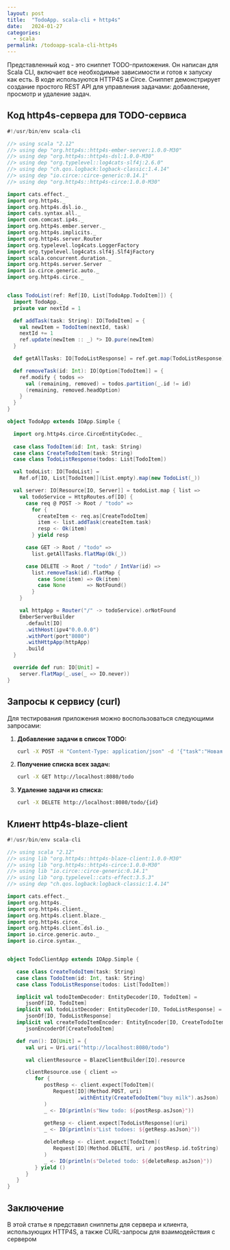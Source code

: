 ```yaml
---
layout: post
title:  "TodoApp. scala-cli + http4s"
date:   2024-01-27
categories: 
  - scala
permalink: /todoapp-scala-cli-http4s
---
```


Представленный код - это сниппет TODO-приложения.
Он написан для Scala CLI, включает все необходимые зависимости и готов к запуску как есть.
В коде используются HTTP4S и Circe.
Сниппет демонстрирует создание простого REST API для управления задачами: добавление, просмотр и удаление задач.

## Код http4s-сервера для TODO-сервиса

```scala
#!/usr/bin/env scala-cli

//> using scala "2.12"
//> using dep "org.http4s::http4s-ember-server:1.0.0-M30"
//> using dep "org.http4s::http4s-dsl:1.0.0-M30"
//> using dep "org.typelevel::log4cats-slf4j:2.6.0"
//> using dep "ch.qos.logback:logback-classic:1.4.14"
//> using dep "io.circe::circe-generic:0.14.1"
//> using dep "org.http4s::http4s-circe:1.0.0-M30"

import cats.effect._
import org.http4s._
import org.http4s.dsl.io._
import cats.syntax.all._
import com.comcast.ip4s._
import org.http4s.ember.server._
import org.http4s.implicits._
import org.http4s.server.Router
import org.typelevel.log4cats.LoggerFactory
import org.typelevel.log4cats.slf4j.Slf4jFactory
import scala.concurrent.duration._
import org.http4s.server.Server
import io.circe.generic.auto._
import org.http4s.circe._


class TodoList(ref: Ref[IO, List[TodoApp.TodoItem]]) {
  import TodoApp._
  private var nextId = 1

  def addTask(task: String): IO[TodoItem] = {
    val newItem = TodoItem(nextId, task)
    nextId += 1
    ref.update(newItem :: _) *> IO.pure(newItem)
  }

  def getAllTasks: IO[TodoListResponse] = ref.get.map(TodoListResponse)

  def removeTask(id: Int): IO[Option[TodoItem]] = {
    ref.modify { todos =>
      val (remaining, removed) = todos.partition(_.id != id)
      (remaining, removed.headOption)
    }
  }
}

object TodoApp extends IOApp.Simple {

  import org.http4s.circe.CirceEntityCodec._
  
  case class TodoItem(id: Int, task: String)
  case class CreateTodoItem(task: String)
  case class TodoListResponse(todos: List[TodoItem])

  val todoList: IO[TodoList] =
    Ref.of[IO, List[TodoItem]](List.empty).map(new TodoList(_))

  val server: IO[Resource[IO, Server]] = todoList.map { list =>
    val todoService = HttpRoutes.of[IO] {
      case req @ POST -> Root / "todo" =>
        for {
          createItem <- req.as[CreateTodoItem]
          item <- list.addTask(createItem.task)
          resp <- Ok(item)
        } yield resp

      case GET -> Root / "todo" =>
        list.getAllTasks.flatMap(Ok(_))

      case DELETE -> Root / "todo" / IntVar(id) =>
        list.removeTask(id).flatMap {
          case Some(item) => Ok(item)
          case None       => NotFound()
        }
    }

    val httpApp = Router("/" -> todoService).orNotFound
    EmberServerBuilder
      .default[IO]
      .withHost(ipv4"0.0.0.0")
      .withPort(port"8080")
      .withHttpApp(httpApp)
      .build
  }

  override def run: IO[Unit] =
    server.flatMap(_.use(_ => IO.never))
}

```

## Запросы к сервису (curl)

Для тестирования приложения можно воспользоваться следующими запросами:

1. **Добавление задачи в список TODO:**

    ```bash
    curl -X POST -H "Content-Type: application/json" -d '{"task":"Новая задача"}' http://localhost:8080/todo
    ```

2. **Получение списка всех задач:**

    ```bash
    curl -X GET http://localhost:8080/todo
    ```

3. **Удаление задачи из списка:**

    ```bash
    curl -X DELETE http://localhost:8080/todo/{id}
    ```

## Клиент http4s-blaze-client

```scala
#!/usr/bin/env scala-cli

//> using scala "2.12"
//> using lib "org.http4s::http4s-blaze-client:1.0.0-M30"
//> using lib "org.http4s::http4s-circe:1.0.0-M30"
//> using lib "io.circe::circe-generic:0.14.1"
//> using lib "org.typelevel::cats-effect:3.5.3"
//> using dep "ch.qos.logback:logback-classic:1.4.14"

import cats.effect._
import org.http4s._
import org.http4s.client._
import org.http4s.client.blaze._
import org.http4s.circe._
import org.http4s.client.dsl.io._
import io.circe.generic.auto._
import io.circe.syntax._


object TodoClientApp extends IOApp.Simple {

   case class CreateTodoItem(task: String)
   case class TodoItem(id: Int, task: String)
   case class TodoListResponse(todos: List[TodoItem])

   implicit val todoItemDecoder: EntityDecoder[IO, TodoItem] =
      jsonOf[IO, TodoItem]
   implicit val todoListDecoder: EntityDecoder[IO, TodoListResponse] =
      jsonOf[IO, TodoListResponse]
   implicit val createTodoItemEncoder: EntityEncoder[IO, CreateTodoItem] =
      jsonEncoderOf[CreateTodoItem]

   def run(): IO[Unit] = {
      val uri = Uri.uri("http://localhost:8080/todo")

      val clientResource = BlazeClientBuilder[IO].resource

      clientResource.use { client =>
         for {
            postResp <- client.expect[TodoItem](
               Request[IO](Method.POST, uri)
                       .withEntity(CreateTodoItem("buy milk").asJson)
            )
            _ <- IO(println(s"New todo: ${postResp.asJson}"))
            
            getResp <- client.expect[TodoListResponse](uri)
            _ <- IO(println(s"List todoes: ${getResp.asJson}"))

            deleteResp <- client.expect[TodoItem](
               Request[IO](Method.DELETE, uri / postResp.id.toString)
            )
            _ <- IO(println(s"Deleted todo: ${deleteResp.asJson}"))
         } yield ()
      }
   }
}

```

## Заключение

В этой статье я представил сниппеты для сервера и клиента,
использующих HTTP4S, а также CURL-запросы для взаимодействия с сервером
